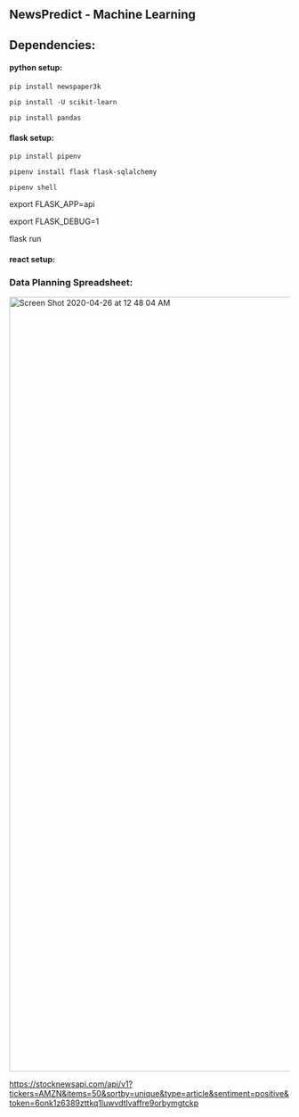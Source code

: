 ## NewsPredict - Machine Learning


## Dependencies:
#### python setup:

`pip install newspaper3k`

`pip install -U scikit-learn`

`pip install pandas`

#### flask setup:
`pip install pipenv`

`pipenv install flask flask-sqlalchemy`

`pipenv shell`

export FLASK_APP=api

export FLASK_DEBUG=1

flask run
#### react setup:

### Data Planning Spreadsheet:
<img width="1389" alt="Screen Shot 2020-04-26 at 12 48 04 AM" src="https://user-images.githubusercontent.com/57355719/80292628-f0cb9600-8757-11ea-8b7a-e96aa6374aad.png">



https://stocknewsapi.com/api/v1?tickers=AMZN&items=50&sortby=unique&type=article&sentiment=positive&token=6onk1z6389zttkq1luwvdtlvaffre9orbymgtckp
